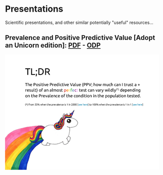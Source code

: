 # Presentations

Scientific presentations, and other similar potentially "useful" resources...

## Prevalence and Positive Predictive Value [Adopt an Unicorn edition]: [PDF](https://github.com/gorkang/presentations/blob/master/docs/Prevalence-PPV.pdf) - [ODP](https://github.com/gorkang/presentations/blob/master/docs/Prevalence-PPV.odp)
![](https://github.com/gorkang/presentations/blob/master/docs/Prevalence-PPV.png)